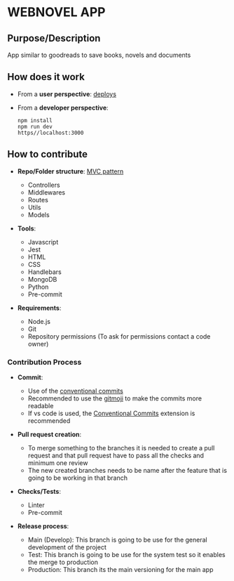 # WEBNOVEL APP

## Purpose/Description
App similar to goodreads to save books, novels and documents

## How does it work

- From a **user perspective**: [deploys](https://backend-ewc9.onrender.com)

- From a **developer perspective**:

      npm install
      npm run dev
      https//localhost:3000

## How to contribute

- **Repo/Folder structure**: [MVC pattern](https://developer.mozilla.org/en-US/docs/Glossary/MVC)

  - Controllers
  - Middlewares
  - Routes
  - Utils
  - Models

- **Tools**:
  - Javascript
  - Jest
  - HTML
  - CSS
  - Handlebars
  - MongoDB
  - Python
  - Pre-commit
- **Requirements**:
  - Node.js
  - Git
  - Repository permissions (To ask for permissions contact a code owner)

### Contribution Process

- **Commit**:

  - Use of the [conventional commits](https://www.conventionalcommits.org/en/v1.0.0/)
  - Recommended to use the [gitmoji](https://gitmoji.dev/) to make the commits more readable
  - If vs code is used, the [Conventional Commits](https://marketplace.visualstudio.com/items?itemName=vivaxy.vscode-conventional-commits) extension is recommended

- **Pull request creation**:
  - To merge something to the branches it is needed to create a pull request and that pull request have to pass all the checks and minimum one review
  - The new created branches needs to be name after the feature that is going to be working in that branch
- **Checks/Tests**:
  - Linter
  - Pre-commit
- **Release process**:

  - Main (Develop): This branch is going to be use for the general development of the project
  - Test: This branch is going to be use for the system test so it enables the merge to production
  - Production: This branch its the main versioning for the main app


